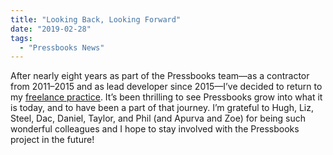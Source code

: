 ```yaml
---
title: "Looking Back, Looking Forward"
date: "2019-02-28"
tags: 
  - "Pressbooks News"
---
```


After nearly eight years as part of the Pressbooks team—as a contractor from 2011–2015 and as lead developer since 2015—I’ve decided to return to my [freelance practice](https://bight.ca). It’s been thrilling to see Pressbooks grow into what it is today, and to have been a part of that journey. I’m grateful to Hugh, Liz, Steel, Dac, Daniel, Taylor, and Phil (and Apurva and Zoe) for being such wonderful colleagues and I hope to stay involved with the Pressbooks project in the future!
